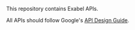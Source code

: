 This repository contains Exabel APIs.

All APIs should follow Google's [API Design Guide](https://cloud.google.com/apis/design/).
